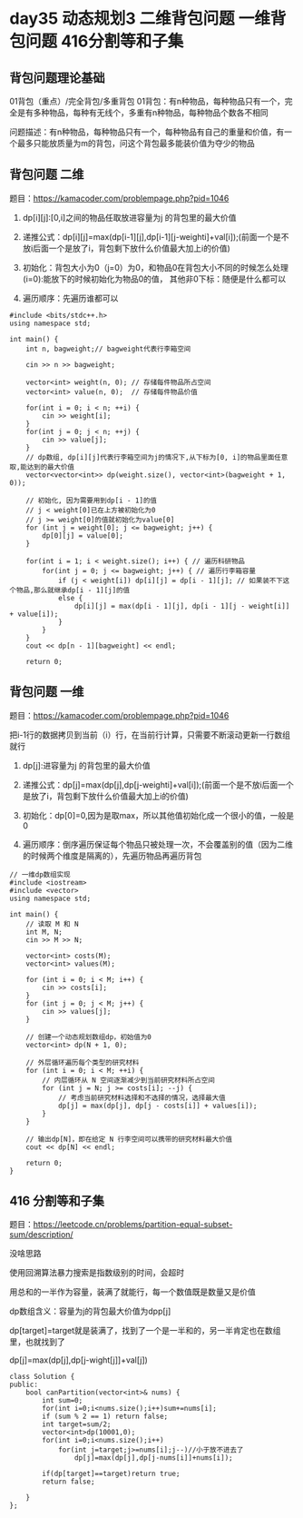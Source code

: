 # day35 动态规划3 二维背包问题 一维背包问题 416分割等和子集

## 背包问题理论基础
01背包（重点）/完全背包/多重背包
01背包：有n种物品，每种物品只有一个，完全是有多种物品，每种有无线个，多重有n种物品，每种物品个数各不相同

问题描述：有n种物品，每种物品只有一个，每种物品有自己的重量和价值，有一个最多只能放质量为m的背包，问这个背包最多能装价值为夺少的物品
## 背包问题 二维
题目：https://kamacoder.com/problempage.php?pid=1046

1.  dp[i][j]:[0,i]之间的物品任取放进容量为j 的背包里的最大价值

2. 递推公式：dp[i][j]=max(dp[i-1][j],dp[i-1][j-weighti]+val[i]);(前面一个是不放i后面一个是放了i，背包剩下放什么价值最大加上i的价值)
3. 初始化：背包大小为0（j=0）为0，和物品0在背包大小不同的时候怎么处理(i=0):能放下的时候初始化为物品0的值，
    其他非0下标：随便是什么都可以
4. 遍历顺序：先遍历谁都可以

```
#include <bits/stdc++.h>
using namespace std;

int main() {
    int n, bagweight;// bagweight代表行李箱空间

    cin >> n >> bagweight;

    vector<int> weight(n, 0); // 存储每件物品所占空间
    vector<int> value(n, 0);  // 存储每件物品价值

    for(int i = 0; i < n; ++i) {
        cin >> weight[i];
    }
    for(int j = 0; j < n; ++j) {
        cin >> value[j];
    }
    // dp数组, dp[i][j]代表行李箱空间为j的情况下,从下标为[0, i]的物品里面任意取,能达到的最大价值
    vector<vector<int>> dp(weight.size(), vector<int>(bagweight + 1, 0));

    // 初始化, 因为需要用到dp[i - 1]的值
    // j < weight[0]已在上方被初始化为0
    // j >= weight[0]的值就初始化为value[0]
    for (int j = weight[0]; j <= bagweight; j++) {
        dp[0][j] = value[0];
    }

    for(int i = 1; i < weight.size(); i++) { // 遍历科研物品
        for(int j = 0; j <= bagweight; j++) { // 遍历行李箱容量
            if (j < weight[i]) dp[i][j] = dp[i - 1][j]; // 如果装不下这个物品,那么就继承dp[i - 1][j]的值
            else {
                dp[i][j] = max(dp[i - 1][j], dp[i - 1][j - weight[i]] + value[i]);
            }
        }
    }
    cout << dp[n - 1][bagweight] << endl;

    return 0;
```
## 背包问题 一维
题目：https://kamacoder.com/problempage.php?pid=1046

把i-1行的数据拷贝到当前（i）行，在当前行计算，只需要不断滚动更新一行数组就行


1.  dp[j]:进容量为j 的背包里的最大价值

2. 递推公式：dp[j]=max(dp[j],dp[j-weighti]+val[i]);(前面一个是不放i后面一个是放了i，背包剩下放什么价值最大加上i的价值)
3. 初始化：dp[0]=0,因为是取max，所以其他值初始化成一个很小的值，一般是0
4. 遍历顺序：倒序遍历保证每个物品只被处理一次，不会覆盖别的值（因为二维的时候两个维度是隔离的），先遍历物品再遍历背包

```
// 一维dp数组实现
#include <iostream>
#include <vector>
using namespace std;

int main() {
    // 读取 M 和 N
    int M, N;
    cin >> M >> N;

    vector<int> costs(M);
    vector<int> values(M);

    for (int i = 0; i < M; i++) {
        cin >> costs[i];
    }
    for (int j = 0; j < M; j++) {
        cin >> values[j];
    }

    // 创建一个动态规划数组dp，初始值为0
    vector<int> dp(N + 1, 0);

    // 外层循环遍历每个类型的研究材料
    for (int i = 0; i < M; ++i) {
        // 内层循环从 N 空间逐渐减少到当前研究材料所占空间
        for (int j = N; j >= costs[i]; --j) {
            // 考虑当前研究材料选择和不选择的情况，选择最大值
            dp[j] = max(dp[j], dp[j - costs[i]] + values[i]);
        }
    }

    // 输出dp[N]，即在给定 N 行李空间可以携带的研究材料最大价值
    cout << dp[N] << endl;

    return 0;
}
```

## 416 分割等和子集
题目：https://leetcode.cn/problems/partition-equal-subset-sum/description/

没啥思路

使用回溯算法暴力搜索是指数级别的时间，会超时

用总和的一半作为容量，装满了就能行，每一个数值既是数量又是价值

dp数组含义：容量为j的背包最大价值为dpp[j]

dp[target]=target就是装满了，找到了一个是一半和的，另一半肯定也在数组里，也就找到了

dp[j]=max(dp[j],dp[j-wight[j]]+val[j])

```
class Solution {
public:
    bool canPartition(vector<int>& nums) {
        int sum=0;
        for(int i=0;i<nums.size();i++)sum+=nums[i];
        if (sum % 2 == 1) return false;
        int target=sum/2;
        vector<int>dp(10001,0);
        for(int i=0;i<nums.size();i++)
            for(int j=target;j>=nums[i];j--)//小于放不进去了
                dp[j]=max(dp[j],dp[j-nums[i]]+nums[i]);
            
        if(dp[target]==target)return true;
        return false;

    }
};
```